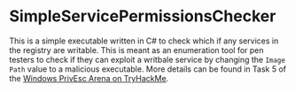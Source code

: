# SimpleServicePermissionsChecker

This is a simple executable written in C# to check which if any services in the registry are writable.
This is meant as an enumeration tool for pen testers to check if they can exploit a writbale service by changing the ``Image Path`` value to a malicious executable.
More details can be found in Task 5 of the [Windows PrivEsc Arena on TryHackMe](https://tryhackme.com/room/windowsprivescarena).
